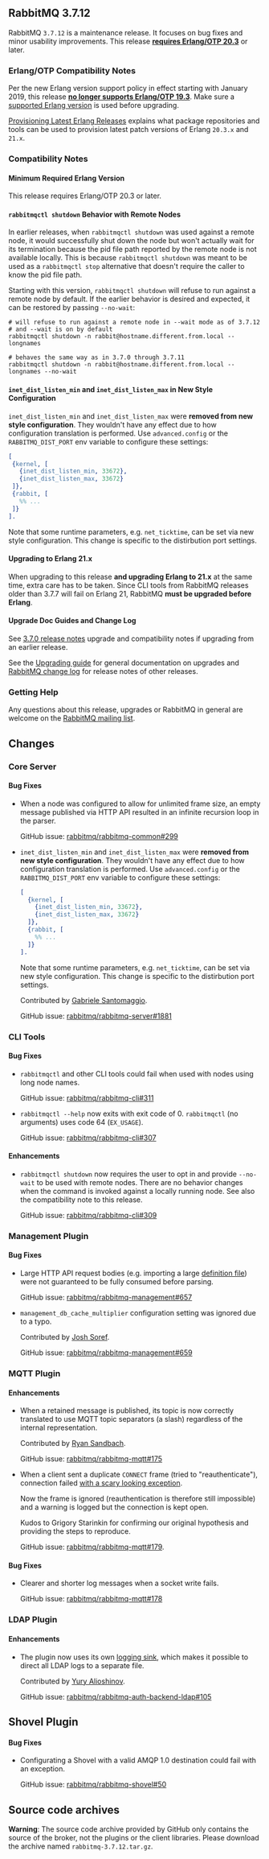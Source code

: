 ## RabbitMQ 3.7.12

RabbitMQ `3.7.12` is a maintenance release. It focuses on bug fixes and
minor usability improvements. This release [**requires Erlang/OTP 20.3**](https://www.rabbitmq.com/which-erlang.html) or later.

### Erlang/OTP Compatibility Notes

Per the new Erlang version support policy in effect starting with January 2019,
this release [**no longer supports Erlang/OTP 19.3**](https://groups.google.com/d/msg/rabbitmq-users/G4UJ9zbIYHs/qCeyjkjyCQAJ).
Make sure a [supported Erlang version](https://www.rabbitmq.com/which-erlang.html) is used before upgrading.

[Provisioning Latest Erlang Releases](https://www.rabbitmq.com/which-erlang.html#erlang-repositories)
explains what package repositories and tools can be used to provision latest patch versions of
Erlang `20.3.x` and `21.x`.

### Compatibility Notes

#### Minimum Required Erlang Version

This release requires Erlang/OTP 20.3 or later.

#### `rabbitmqctl shutdown` Behavior with Remote Nodes

In earlier releases, when `rabbitmqctl shutdown` was used against a remote node, it would successfully
shut down the node but won't actually wait for its termination because the pid file path
reported by the remote node is not available locally. This is because `rabbitmqctl shutdown` was
meant to be used as a `rabbitmqctl stop` alternative that doesn't require the caller to know the
pid file path.

Starting with this version, `rabbitmqctl shutdown` will refuse to run against a remote node
by default. If the earlier behavior is desired and expected, it can be restored by passing `--no-wait`:

``` shell
# will refuse to run against a remote node in --wait mode as of 3.7.12
# and --wait is on by default
rabbitmqctl shutdown -n rabbit@hostname.different.from.local --longnames

# behaves the same way as in 3.7.0 through 3.7.11
rabbitmqctl shutdown -n rabbit@hostname.different.from.local --longnames --no-wait
```

#### `inet_dist_listen_min` and `inet_dist_listen_max` in New Style Configuration

`inet_dist_listen_min` and `inet_dist_listen_max` were **removed from new style configuration**.
They wouldn't have any effect due to how configuration translation is performed.
Use `advanced.config` or the `RABBITMQ_DIST_PORT` env variable to configure these settings:

``` erlang
[
 {kernel, [
   {inet_dist_listen_min, 33672},
   {inet_dist_listen_max, 33672}
 ]},
 {rabbit, [
   %% ...
 ]}
].
```

Note that some runtime parameters, e.g. `net_ticktime`, can be set via new style configuration.
This change is specific to the distirbution port settings.

#### Upgrading to Erlang 21.x

When upgrading to this release **and upgrading Erlang to 21.x** at the same time, extra care has to be taken.
Since CLI tools from RabbitMQ releases older than 3.7.7 will fail on Erlang 21,
RabbitMQ **must be upgraded before Erlang**.

#### Upgrade Doc Guides and Change Log

See [3.7.0 release notes](https://github.com/rabbitmq/rabbitmq-server/releases/tag/v3.7.0) upgrade and
compatibility notes if upgrading from an earlier release.

See the [Upgrading guide](https://www.rabbitmq.com/upgrade.html) for general documentation on upgrades and
[RabbitMQ change log](https://www.rabbitmq.com/changelog.html) for release notes of other releases.

### Getting Help

Any questions about this release, upgrades or RabbitMQ in general are welcome on the
[RabbitMQ mailing list](https://groups.google.com/forum/#!forum/rabbitmq-users).


## Changes

### Core Server

#### Bug Fixes

 * When a node was configured to allow for unlimited frame size, an empty message published
   via HTTP API resulted in an infinite recursion loop in the parser.

   GitHub issue: [rabbitmq/rabbitmq-common#299](https://github.com/rabbitmq/rabbitmq-common/issues/299)

 * `inet_dist_listen_min` and `inet_dist_listen_max` were **removed from new style configuration**.
   They wouldn't have any effect due to how configuration translation is performed.
   Use `advanced.config` or the `RABBITMQ_DIST_PORT` env variable to configure these settings:

    ``` erlang
    [
      {kernel, [
        {inet_dist_listen_min, 33672},
        {inet_dist_listen_max, 33672}
      ]},
      {rabbit, [
        %% ...
      ]}
    ].
    ```

   Note that some runtime parameters, e.g. `net_ticktime`, can be set via new style configuration.
   This change is specific to the distirbution port settings.

   Contributed by [Gabriele Santomaggio](https://github.com/Gsantomaggio).

   GitHub issue: [rabbitmq/rabbitmq-server#1881](https://github.com/rabbitmq/rabbitmq-server/pull/1881)


### CLI Tools

#### Bug Fixes

 * `rabbitmqctl` and other CLI tools could fail when used with nodes using long node names.

   GitHub issue: [rabbitmq/rabbitmq-cli#311](https://github.com/rabbitmq/rabbitmq-cli/issues/311)

 * `rabbitmqctl --help` now exits with exit code of 0. `rabbitmqctl` (no arguments) uses code
   64 (`EX_USAGE`).

   GitHub issue: [rabbitmq/rabbitmq-cli#307](https://github.com/rabbitmq/rabbitmq-cli/issues/307)

#### Enhancements

 * `rabbitmqctl shutdown` now requires the user to opt in and provide `--no-wait`
   to be used with remote nodes. There are no behavior changes when the command is invoked
   against a locally running node. See also the compatibility note to this release.

   GitHub issue: [rabbitmq/rabbitmq-cli#309](https://github.com/rabbitmq/rabbitmq-cli/pull/309)


### Management Plugin

#### Bug Fixes

 * Large HTTP API request bodies (e.g. importing a large [definition file](https://www.rabbitmq.com/backup.html#rabbitmq-definitions))
   were not guaranteed to be fully consumed before parsing.

   GitHub issue: [rabbitmq/rabbitmq-management#657](https://github.com/rabbitmq/rabbitmq-management/issues/657)

 * `management_db_cache_multiplier` configuration setting was ignored due to a typo.

   Contributed by [Josh Soref](https://github.com/jsoref).

   GitHub issue: [rabbitmq/rabbitmq-management#659](https://github.com/rabbitmq/rabbitmq-management/pull/659)


### MQTT Plugin

#### Enhancements

 * When a retained message is published, its topic is now correctly translated
   to use MQTT topic separators (a slash) regardless of the internal representation.

   Contributed by [Ryan Sandbach](https://github.com/rsandbach).

   GitHub issue: [rabbitmq/rabbitmq-mqtt#175](https://github.com/rabbitmq/rabbitmq-mqtt/issues/175)

 * When a client sent a duplicate `CONNECT` frame (tried to "reauthenticate"), connection failed
   [with a scary looking exception](https://groups.google.com/d/msg/rabbitmq-users/1MBdymMAZzw/HQLDwI_8GAAJ).

   Now the frame is ignored (reauthentication is therefore still impossible) and a warning is logged
   but the connection is kept open.

   Kudos to Grigory Starinkin for confirming our original hypothesis and providing the steps
   to reproduce.

   GitHub issue: [rabbitmq/rabbitmq-mqtt#179](https://github.com/rabbitmq/rabbitmq-mqtt/issues/179).

#### Bug Fixes

 * Clearer and shorter log messages when a socket write fails.

   GitHub issue: [rabbitmq/rabbitmq-mqtt#178](https://github.com/rabbitmq/rabbitmq-mqtt/pull/178)


### LDAP Plugin

#### Enhancements

 * The plugin now uses its own [logging sink](https://www.rabbitmq.com/logging.html#advanced-configuration), which makes it possible to direct
   all LDAP logs to a separate file.

   Contributed by [Yury Alioshinov](https://github.com/Haster2004).

   GitHub issue: [rabbitmq/rabbitmq-auth-backend-ldap#105](https://github.com/rabbitmq/rabbitmq-auth-backend-ldap/pull/105)


## Shovel Plugin

#### Bug Fixes

 * Configurating a Shovel with a valid AMQP 1.0 destination could fail with an exception.

   GitHub issue: [rabbitmq/rabbitmq-shovel#50](https://github.com/rabbitmq/rabbitmq-shovel/issues/50)


## Source code archives

**Warning**: The source code archive provided by GitHub only contains the source of the broker,
not the plugins or the client libraries. Please download the archive named `rabbitmq-3.7.12.tar.gz`.
